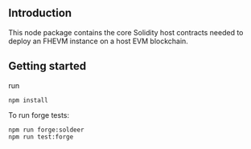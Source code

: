 ## Introduction

This node package contains the core Solidity host contracts needed to deploy an FHEVM instance on a host EVM blockchain.

## Getting started

run

```
npm install
```

To run forge tests:
```
npm run forge:soldeer
npm run test:forge
```
